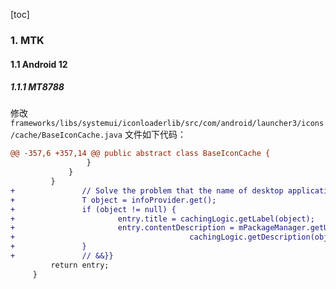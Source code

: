 [toc]

### 1. MTK

#### 1.1 Android 12

##### 1.1.1 MT8788

修改 `frameworks/libs/systemui/iconloaderlib/src/com/android/launcher3/icons/cache/BaseIconCache.java` 文件如下代码：

```diff
@@ -357,6 +357,14 @@ public abstract class BaseIconCache {
                 }
             }
         }
+               // Solve the problem that the name of desktop application has not changed when switching languages by qty at 2022-11-01 {{&&
+               T object = infoProvider.get();
+               if (object != null) {
+                       entry.title = cachingLogic.getLabel(object);
+                       entry.contentDescription = mPackageManager.getUserBadgedLabel(
+                                       cachingLogic.getDescription(object, entry.title), user);
+               }
+               // &&}}
         return entry;
     }
 
```

